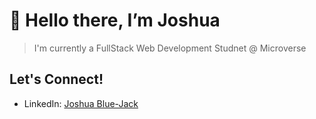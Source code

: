 # 👋 Hello there, I’m Joshua
> I'm currently a FullStack Web Development Studnet @ Microverse
## Let's Connect!
- LinkedIn: [Joshua Blue-Jack](https://www.linkedin.com/in/joshua-blue-jack/)



<!---
Tamunokuro/Tamunokuro is a ✨ special ✨ repository because its `README.md` (this file) appears on your GitHub profile.
You can click the Preview link to take a look at your changes.
--->
